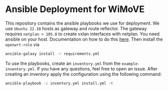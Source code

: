 # Ansible Deployment for WiMoVE

This repository contains the ansible playbooks we use for deployment. We use `Ubuntu 22.10` hosts as gateway and route reflector. The gateway requires `netplan > 105.0` to create vxlan interfaces with netplan. You need ansible on your host. Documentation on how to do this [here](https://docs.ansible.com/ansible/latest/installation_guide/intro_installation.html). Then install the `openwrt-role` via

```bash
ansible-galaxy install -r requirements.yml
```

To use the playbooks, create an `inventory.yml` from the `example-inventory.yml`. If you have any questions, feel free to open an issue.
After creating an inventory apply the configuration using the following command:

```bash
ansible-playbook -i inventory.yml install.yml -K
```
